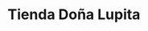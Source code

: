 ---
title: "Tienda Doña Lupita"
url: /santa-cruz-de-la-sierra/tienda-dona-lupita/
shop: Lebensmittel
---